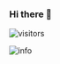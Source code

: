 ### Hi there 👋

<!--
**manxisuo/manxisuo** is a ✨ _special_ ✨ repository because its `README.md` (this file) appears on your GitHub profile.

Here are some ideas to get you started:

- 🔭 I’m currently working on ...
- 🌱 I’m currently learning ...
- 👯 I’m looking to collaborate on ...
- 🤔 I’m looking for help with ...
- 💬 Ask me about ...
- 📫 How to reach me: ...
- 😄 Pronouns: ...
- ⚡ Fun fact: ...
-->

![visitors](https://visitor-badge.glitch.me/badge?page_id=manxisuo.manxisuo)

![info](https://github-readme-stats.vercel.app/api?username=manxisuo&show_icons=true&count_private=true&hide=prs&theme=default_repocard)


